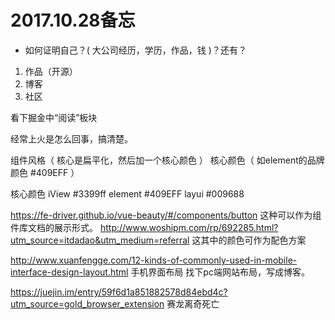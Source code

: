 
# 2017.10.28备忘


* 如何证明自己？( 大公司经历，学历，作品，钱 )？还有？
1. 作品（开源）
2. 博客
3. 社区


看下掘金中“阅读”板块

经常上火是怎么回事，搞清楚。


组件风格（ 核心是扁平化，然后加一个核心颜色 ）  核心颜色（ 如element的品牌颜色 #409EFF ）

核心颜色  iView #3399ff
         element #409EFF
         layui #009688

https://fe-driver.github.io/vue-beauty/#/components/button  这种可以作为组件库文档的展示形式。
http://www.woshipm.com/rp/692285.html?utm_source=itdadao&utm_medium=referral  这其中的颜色可作为配色方案



http://www.xuanfengge.com/12-kinds-of-commonly-used-in-mobile-interface-design-layout.html   手机界面布局
找下pc端网站布局，写成博客。


https://juejin.im/entry/59f6d1a851882578d84ebd4c?utm_source=gold_browser_extension  赛龙离奇死亡


